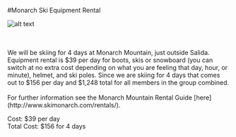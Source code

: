 #Monarch Ski Equipment Rental
 
![alt text](http://www.skimonarch.com/wp-content/themes/monarch/assets/images-monarch/2017_10_19/bg5/Bitmap.png "Logo Title Text 1")

<p><br><br>We will be skiing for 4 days at Monarch Mountain, just outside Salida. Equipment rental is $39 per day for boots, skis or snowboard (you can switch at no extra cost depending on what you are feeling that day, hour, or minute), helmet, and ski poles. Since we are skiing for 4 days that comes out to $156 per day and $1,248 total for all members in the group combined. <br><br>For further information see the Monarch Mountain Rental Guide [here](http://www.skimonarch.com/rentals/).</p>

Cost: $39 per day<br>
Total Cost: $156 for 4 days